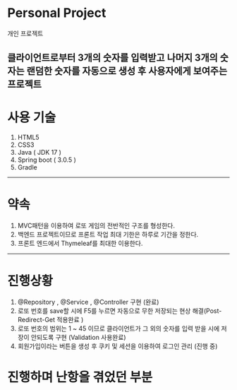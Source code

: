 # Personal Project
개인 프로젝트

클라이언트로부터 3개의 숫자를 입력받고 나머지 3개의 숫자는 랜덤한 숫자를 자동으로 생성 후 사용자에게 보여주는 프로젝트
---------------
# 사용 기술
1. HTML5
2. CSS3
3. Java ( JDK 17 )
4. Spring boot ( 3.0.5 )
5. Gradle
---------------
# 약속
1. MVC패턴을 이용하여 로또 게임의 전반적인 구조를 형성한다.
2. 백엔드 프로젝트이므로 프론트 작업 최대 기한은 하루로 기간을 정한다.
3. 프론트 엔드에서 Thymeleaf를 최대한 이용한다.
---------------

# 진행상황
1. @Repository , @Service , @Controller 구현 (완료)
2. 로또 번호를 save할 시에 F5를 누르면 자동으로 무한 저장되는 현상 해결(Post-Redirect-Get 적용완료 )
3. 로또 번호의 범위는 1 ~ 45 이므로 클라이언트가 그 외의 숫자를 입력 받을 시에 저장이 안되도록 구현 (Validation 사용완료)
4. 회원가입이라는 버튼을 생성 후 쿠키 및 세션을 이용하여 로그인 관리 (진행 중)

# 진행하며 난항을 겪었던 부분

